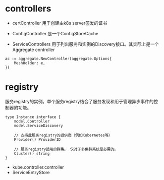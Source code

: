 # controllers

- certController 用于创建由k8s server签发的证书
- ConfigController 是一个ConfigStoreCache

- ServiceControllers  用于列出服务和实例的Discovery接口。其实际上是一个Aggregate controller

```
ac := aggregate.NewController(aggregate.Options{
    MeshHolder: e,
})
```

# registry

服务registry的实例。单个服务registry结合了服务发现和用于管理异步事件的控制器的功能。

```
type Instance interface {
	model.Controller
	model.ServiceDiscovery

	// 支持此服务registry的提供商（例如Kubernetes等）
	Provider() ProviderID

	// 服务registry适用的群集。 仅对于多集群系统是必需的。
	Cluster() string
}
```
- kube.controller.controller
- ServiceEntryStore

